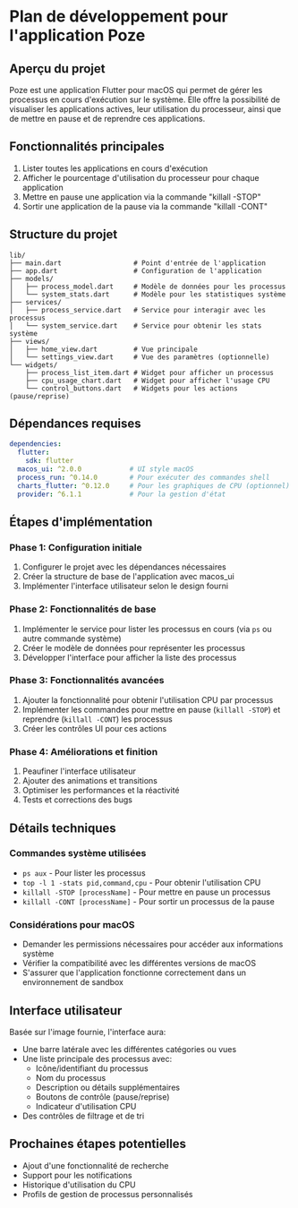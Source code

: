 # Plan de développement pour l'application Poze

## Aperçu du projet
Poze est une application Flutter pour macOS qui permet de gérer les processus en cours d'exécution sur le système. Elle offre la possibilité de visualiser les applications actives, leur utilisation du processeur, ainsi que de mettre en pause et de reprendre ces applications.

## Fonctionnalités principales
1. Lister toutes les applications en cours d'exécution
2. Afficher le pourcentage d'utilisation du processeur pour chaque application
3. Mettre en pause une application via la commande "killall -STOP"
4. Sortir une application de la pause via la commande "killall -CONT"

## Structure du projet

```
lib/
├── main.dart                  # Point d'entrée de l'application
├── app.dart                   # Configuration de l'application
├── models/
│   ├── process_model.dart     # Modèle de données pour les processus
│   └── system_stats.dart      # Modèle pour les statistiques système
├── services/
│   ├── process_service.dart   # Service pour interagir avec les processus
│   └── system_service.dart    # Service pour obtenir les stats système
├── views/
│   ├── home_view.dart         # Vue principale
│   └── settings_view.dart     # Vue des paramètres (optionnelle)
└── widgets/
    ├── process_list_item.dart # Widget pour afficher un processus
    ├── cpu_usage_chart.dart   # Widget pour afficher l'usage CPU
    └── control_buttons.dart   # Widgets pour les actions (pause/reprise)
```

## Dépendances requises
```yaml
dependencies:
  flutter:
    sdk: flutter
  macos_ui: ^2.0.0            # UI style macOS
  process_run: ^0.14.0        # Pour exécuter des commandes shell
  charts_flutter: ^0.12.0     # Pour les graphiques de CPU (optionnel)
  provider: ^6.1.1            # Pour la gestion d'état
```

## Étapes d'implémentation

### Phase 1: Configuration initiale
1. Configurer le projet avec les dépendances nécessaires
2. Créer la structure de base de l'application avec macos_ui
3. Implémenter l'interface utilisateur selon le design fourni

### Phase 2: Fonctionnalités de base
1. Implémenter le service pour lister les processus en cours (via `ps` ou autre commande système)
2. Créer le modèle de données pour représenter les processus
3. Développer l'interface pour afficher la liste des processus

### Phase 3: Fonctionnalités avancées
1. Ajouter la fonctionnalité pour obtenir l'utilisation CPU par processus
2. Implémenter les commandes pour mettre en pause (`killall -STOP`) et reprendre (`killall -CONT`) les processus
3. Créer les contrôles UI pour ces actions

### Phase 4: Améliorations et finition
1. Peaufiner l'interface utilisateur
2. Ajouter des animations et transitions
3. Optimiser les performances et la réactivité
4. Tests et corrections des bugs

## Détails techniques

### Commandes système utilisées
- `ps aux` - Pour lister les processus
- `top -l 1 -stats pid,command,cpu` - Pour obtenir l'utilisation CPU
- `killall -STOP [processName]` - Pour mettre en pause un processus
- `killall -CONT [processName]` - Pour sortir un processus de la pause

### Considérations pour macOS
- Demander les permissions nécessaires pour accéder aux informations système
- Vérifier la compatibilité avec les différentes versions de macOS
- S'assurer que l'application fonctionne correctement dans un environnement de sandbox

## Interface utilisateur
Basée sur l'image fournie, l'interface aura:
- Une barre latérale avec les différentes catégories ou vues
- Une liste principale des processus avec:
  - Icône/identifiant du processus
  - Nom du processus
  - Description ou détails supplémentaires
  - Boutons de contrôle (pause/reprise)
  - Indicateur d'utilisation CPU
- Des contrôles de filtrage et de tri

## Prochaines étapes potentielles
- Ajout d'une fonctionnalité de recherche
- Support pour les notifications
- Historique d'utilisation du CPU
- Profils de gestion de processus personnalisés